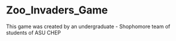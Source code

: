 # Zoo_Invaders_Game
This game was created by an undergraduate - Shophomore team of students of ASU CHEP
